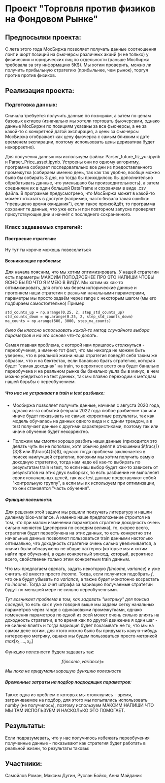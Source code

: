 # Проект "Торговля против физиков на Фондовом Рынке"

## Предпосылки проекта:

С лета этого года МосБиржа позволяет получать данные соотношения лонг и шорт позиций на фьючерсы  различных акций (и не только)  у физических и юридических лиц по отдельности (раньше Мосбиржа требовала за эту информацию 5К$). 
Мы хотим проверить, можно ли получить прибыльную стратегию (прибыльнее, чем рынок), торгуя против против физиков. 


## Реализация проекта:

### Подготовка данных:

Сначала требуется получить данные по позициям, а затем по ценам базовых активов (изначально мы хотели торговать фьючерсами, однако данные МосБиржи по позициям указаны за все фьючерсы, а не за какой-то с конкретной датой экспирация, а цены за фьючерсы МосБиржа отображает как цену фьючерса с самым близким к дате временем экспирации, поэтому использовать цены дериватива будет некорректно). 

Для получения данных мы используем файлы: Parser_future_fiz_yur.ipynb и Parser_Price_asset.ipynb. Устроены они по одному алгоритму, программа собирает последовательно все дни из предоставленного промежутка (собираем именно день, так как так удобно, вообще можно было бы собирать 3 дня, но тогда бы приходилось бы дополнительно обрабатывать данные, что уменьшало бы производительность), а затем соединяем их в один большой DataFrame и сохраняем в виде .csv файла. В программе предусмотрено, что МосБиржа может в какой-то момент отказать в доступе (например, часто бывала такая ошибка: "превышено время ожидания"), если такое произойдёт, то программа сохранит те данные, что уже есть и при повторном запуске проверяет присутствующие дни и начнёт с последнего сохраненного. 

### Класс задаваемых стратегий:

#### Построение стратегии:

Ну тут ты короче можешь повеселиться

#### Возникающие проблемы:

Для начала поясним, что мы хотим оптимизировать. У нашей стратегии есть параметры МАКСИМ ПОПОДРОБНЕЕ ПРО ЭТО НАПИШИ ЧТОБЫ ЯСНО БЫЛО ЧТО Я ИМЕЮ В ВИДУ. Мы хотим их как-то оптимизировать, для этого мы берем исторические данные и прогоняем наши стратегии с разными начальными параметрами, параметры мы просто задаём через range с некоторым шагом (мы его подбираем самостоятельно)
Пример 
```
std_counts_up = np.arange(0.25, 2, step_std_counts_up)
std_counts_down = np.arange(0.25, 2, step_std_counts_down)
ma_counts = np.arange(500, 3000, step_ma_counts)
```

 $\textit{было бы классно использовать какой-то метод случайного выбора параметров и на его основе что-то делать}$.

Самая главная проблема, с которой нам пришлось столкнуться - переобучения, а именно тот факт, что мы никогда не можем быть уверены, что в реальной жизни наша стратегия поведёт себя таким же образом, что и на бектестах, если банально брать стратегию, которая будет "самая доходная" на train, то вероятнее всего она будет банально переобучена и на реальном рынке бы банально ушла бы в минус, в чем можно убедиться на test данных, так мы плавно переходим к методам нашей борьбы с переобучением.

##### Что нас не устраивает в train и test разбивке:

* Мосбиржа позволяет получить данные, начиная с августа 2020 года, однако из-за событий февраля 2022 года любое разбиение так или иначе будет показывать не самые корректные результаты, так как модель обучалась на данных одного вида и с одним трендом, а в test получает данные с другими характеристиками, поэтому так или иначе обучение будет некорректно.

* Положим мы смогли хорошо разбить наши данные (приходится это делать чуть ли не пополам, хотя обычно делят в отношении $\frac{1}{3}$ или $\frac{4}{5}$), однако тогда проблема заключается в поиске наилучшей стратегии, положим мы хотим получить самую доходную стратегию, тогда нам надо её как-то выбирать по результатам train и test, то если наш выбор будет как-то зависеть от результатов на этих двух выборках, то есть разбиение не выполняет своих изначальных целей, так как test данные представляют собой "контрольную группу", а если мы их используем при оптимизации, то они становятся "часть обучения".

##### Функция полезности:

Для решения этой задачи мы решили поизучать литературу и нашли дилемму bios-variance. А именно наше предположение строится на том, что при малом изменении параметров стратегии доходность очень сильно меняется (дисперсия по соседям велика), то, скорее всего, стратегия будет переобучена на этих данных, то есть конкретно эти начальные данные позволяют пользоваться train данными настолько оптимально, что доходность стратегии очень сильно увеличивается, а значит были обнаружены не общие паттерны (которые мы и хотим найти при обучении), а один конкретный эпизод, который, вероятнее всего, свойственен только этим конкретным train данным. 

Что мы предлагаем сделать, задать некоторую $f(income, variance)$ и уже считать её вместо просто $income$. Тогда, если получится подобрать $f$, что она будет убывать по  $variance$, а также будет монотонно возрастать по $income$. Тогда за счет штрафа за вариацию получаемые стратегии будут по меньшей мере не сильно переобученными.

$\textit{Тут возникает проблема в том, как задавать "метрику" для поиска соседей}$, то есть как я уже говорил выше мы задаем сетку начальных параметров через range с одинаковыми промежутками, однако изменения параметров по одной из осей может очень сильно влиять на доходность стратегии, в то время как по другой движение я один шаг - не сильно влиять и тогда вариация будет показывать не то, что мы на самом деле хотим, для этого можно было бы придумать какую-нибудь интересную метрику, однако мы будем пользоваться просто метрикой $max[x_1, ..., x_n]$

Функцию полезности будем задавать так: 

$$f(income, variance) = $$

$\textit{Мы пока не придумали хорошую функцию полезности}$

##### Временные затраты на подбор подходящих параметров:

Также одна из проблем с которых мы столкнулись - время, затрачиваемое на подбор, для этого мы попытались использовать numby (не получилось), поэтому используем МАКСИМ НАПИШИ ЧТО МЫ ТАМ ИСПОЛЬЗУЕМ И НАСКОЛЬКО ЭТО ПОМОГАЕТ.

## Результаты:

Если подразумевать, что у нас получилось избежать переобучения полученные данные - показывают как стратегия будет работать в реальной жизни, то результаты таковы:



## Участники:

Самойлов Роман, Максим Дугин, Руслан Бойко, Анна Майданик


